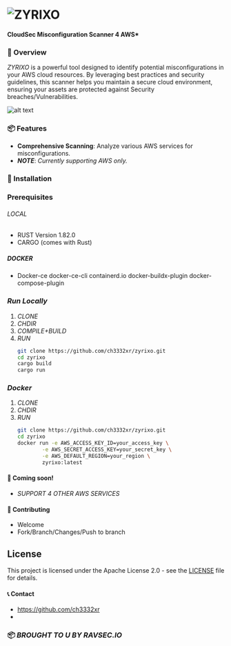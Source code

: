 # ![ZYRIXO](ZYRIXO.png)
#### CloudSec Misconfiguration Scanner 4 AWS*

### 🚀 Overview

*ZYRIXO* is a powerful tool designed to identify potential misconfigurations in your AWS cloud resources. By leveraging best practices and security guidelines, this scanner helps you maintain a secure cloud environment, ensuring your assets are protected against Security breaches/Vulnerabilities.

![alt text](https://www.rust-lang.org/static/images/rust-logo-blk.svg)

### 📦 Features

- **Comprehensive Scanning**: Analyze various AWS services for misconfigurations.
 - ***NOTE***: *Currently supporting  AWS only.*
### 🔧 Installation

### Prerequisites

###### LOCAL

- RUST Version 1.82.0
- CARGO (comes with Rust)

##### DOCKER
- Docker-ce docker-ce-cli containerd.io docker-buildx-plugin docker-compose-plugin

### *Run Locally*

1. *CLONE*
2. *CHDIR*
3. *COMPILE+BUILD*
4. *RUN*
   ```bash
   git clone https://github.com/ch3332xr/zyrixo.git
   cd zyrixo
   cargo build
   cargo run
### *Docker*
1. *CLONE*
2. *CHDIR*
3. *RUN*
   ```bash
   git clone https://github.com/ch3332xr/zyrixo.git
   cd zyrixo
   docker run -e AWS_ACCESS_KEY_ID=your_access_key \
           -e AWS_SECRET_ACCESS_KEY=your_secret_key \
           -e AWS_DEFAULT_REGION=your_region \
           zyrixo:latest
#### 🔧 Coming soon!
- *SUPPORT 4 OTHER AWS SERVICES*

#### 🤝 Contributing
 - Welcome
 - Fork/Branch/Changes/Push to branch
 
## License

This project is licensed under the Apache License 2.0 - see the [LICENSE](./LICENSE) file for details.

#### 📞 Contact
  - https://github.com/ch3332xr
  - 
 ### 📦 *BROUGHT TO U BY RAVSEC.IO*
